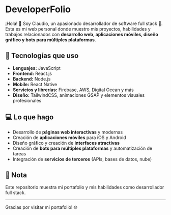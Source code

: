 # DeveloperFolio

¡Hola! 👋 Soy Claudio, un apasionado desarrollador de software full stack 🚀.  
Esta es mi web personal donde muestro mis proyectos, habilidades y trabajos relacionados con **desarrollo web, aplicaciones móviles, diseño gráfico y bots para múltiples plataformas**.

## 🌟 Tecnologías que uso
- **Lenguajes:** JavaScript  
- **Frontend:** React.js  
- **Backend:** Node.js  
- **Mobile:** React Native  
- **Servicios y librerías:** Firebase, AWS, Digital Ocean y más  
- **Diseño:** TailwindCSS, animaciones GSAP y elementos visuales profesionales

## 💻 Lo que hago
- Desarrollo de **páginas web interactivas** y modernas  
- Creación de **aplicaciones móviles** para iOS y Android  
- Diseño gráfico y creación de **interfaces atractivas**  
- Creación de **bots para múltiples plataformas** y automatización de tareas  
- Integración de **servicios de terceros** (APIs, bases de datos, nube)

## 🚀 Nota
Este repositorio muestra mi portafolio y mis habilidades como desarrollador full stack.  

---

Gracias por visitar mi portafolio! 🌐

